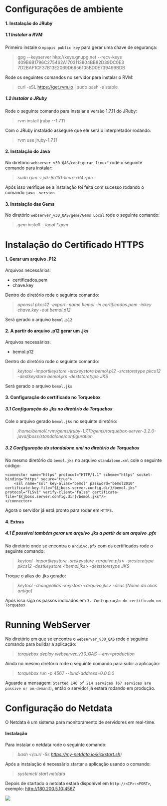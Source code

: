 # Configurações de ambiente

#### 1. Instalação do JRuby

##### 1.1 Instalar a RVM

Primeiro instale o `mpapis public key` para gerar uma chave de segurança:

> gpg --keyserver hkp://keys.gnupg.net --recv-keys 409B6B1796C275462A1703113804BB82D39DC0E3 7D2BAF1CF37B13E2069D6956105BD0E739499BDB

Rode os seguintes comandos no servidor para instalar o RVM:

> curl -sSL https://get.rvm.io | sudo bash -s stable

##### 1.2 Instalar o JRuby

Rode o seguinte comando para instalar a versão 1.7.11 do JRuby:

> rvm install jruby --1.7.11

Com o JRuby instalado assegure que ele será o interpretador rodando:

> rvm use jruby-1.7.11

#### 2. Instalação do Java

No diretório `webserver_v30_QAS/configurar_linux"` rode o seguinte comando para instalar:

> _sudo rpm -i jdk-8u151-linux-x64.rpm_

Após isso verifique se a instalação foi feita com sucesso rodando o comando `java -version` 

#### 3. Instalação das Gems

No diretório `webserver_v30_QAS/gems/Gems Local` rode o seguinte comando:

> _gem install --local *.gem_


# Instalação do Certificado HTTPS

#### 1. Gerar um arquivo .P12

Arquivos necessários:

- certificados.pem
- chave.key

Dentro do diretório rode o seguinte comando:

> _openssl pkcs12 -export -name bemol -in certificados.pem -inkey chave.key -out bemol.p12_

Será gerado o arquivo `bemol.p12` 

#### 2. A partir do arquivo .p12 gerar um .jks


Arquivos necessários:

- bemol.p12

Dentro do diretório rode o seguinte comando:

> _keytool -importkeystore -srckeystore bemol.p12 -srcstoretype pkcs12 -destkeystore bemol.jks -deststoretype JKS_


Será gerado o arquivo `bemol.jks` 

#### 3. Configuração do certificado no Torquebox

##### 3.1 Configuração do .jks no diretório do Torquebox

Cole o arquivo gerado `bemol.jks`  no sequinte diretório:

> _/home/bemol/.rvm/gems/jruby-1.7.11/gems/torquebox-server-3.2.0-java/jboss/standalone/configuration_

##### 3.2 Configuração do standalone.xml no diretório do Torquebox

No mesmo diretório do `bemol.jks` no arquivo `standalone.xml` cole o seguinte código:

       
    <connector name="https" protocol="HTTP/1.1" scheme="https" socket-binding="https" secure="true">
        <ssl name="ssl" key-alias="bemol" password="bemol2010" certificate-key-file="${jboss.server.config.dir}/bemol.jks" protocol="TLSv1" verify-client="false" certificate-file="${jboss.server.config.dir}/bemol.jks"/>
    </connector>

Agora o servidor já está pronto para rodar em `HTTPS`.

#### 4. Extras

##### 4.1 É possível também gerar um arquivo .jks a partir de um arquivo .pfx

No diretório onde se encontra o `arquivo.pfx` com os certificados rode o seguinte comando:

> _keytool -importkeystore -srckeystore <arquivo.pfx> -srcstoretype pkcs12 -destkeystore <bemol.jks> -deststoretype JKS_

Troque o alias do .jks gerado:

> _keytool -changealias -keystore <arquivo.jks> -alias [Nome do alias antigo]_ 

Após isso siga os passos indicados em `3. Configuração do certificado no Torquebox`


# Running WebServer

No diretório em que se encontra o `webserver_v30_QAS` rode o seguinte comando para buildar a aplicação:

> _torquebox deploy webserver_v30_QAS --env=production_

Ainda no mesmo diretório rode o seguinte comando para subir a aplicação:

> _torquebox run -p 4567 --bind-address=0.0.0.0_

Aguarde a mensagem: `Started 146 of 214 services (67 services are passive or on-demand)`, então o servidor já estará rodando em produção.

# Configuração do Netdata

O Netdata é um sistema para monitoramento de servidores em real-time.

#### Instalação

Para instalar o netdata rode o seguinte comando:

> _bash <(curl -Ss https://my-netdata.io/kickstart.sh)_

Após a instalação é necessário startar a aplicação usando o comando:

> _systemctl start netdata_

Depois de startado o netdata estará disponível em `http://<IP>:<PORT>`, exemplo: http://180.200.5.10:4567

<img src="https://cloud.githubusercontent.com/assets/2662304/19168687/f6a567be-8c19-11e6-8561-ce8d589e8346.gif"/>





